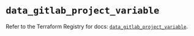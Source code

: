 # `data_gitlab_project_variable`

Refer to the Terraform Registry for docs: [`data_gitlab_project_variable`](https://registry.terraform.io/providers/gitlabhq/gitlab/18.4.1/docs/data-sources/project_variable).
